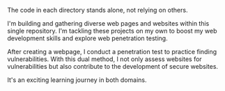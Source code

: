 The code in each directory stands alone, not relying on others. 

I'm building and gathering diverse web pages and websites within this single repository. I'm tackling these projects on my own to boost my web development skills and explore web penetration testing. 

After creating a webpage, I conduct a penetration test to practice finding vulnerabilities. With this dual method, I not only assess websites for vulnerabilities but also contribute to the development of secure websites.

It's an exciting learning journey in both domains.
